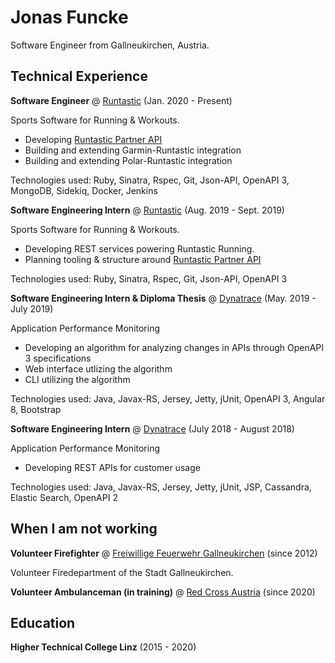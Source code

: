 # Jonas Funcke
Software Engineer from Gallneukirchen, Austria.

## Technical Experience
__Software Engineer__ @ [Runtastic](https://www.runtastic.com/) (Jan. 2020 - Present)

Sports Software for Running & Workouts.
* Developing [Runtastic Partner API](https://developers.runtastic.com/default/documentation/partner-api)
* Building and extending Garmin-Runtastic integration
* Building and extending Polar-Runtastic integration

Technologies used: Ruby, Sinatra, Rspec, Git, Json-API, OpenAPI 3, MongoDB, Sidekiq, Docker, Jenkins

__Software Engineering Intern__ @ [Runtastic](https://www.runtastic.com/) (Aug. 2019 - Sept. 2019)

Sports Software for Running & Workouts.
* Developing REST services powering Runtastic Running.
* Planning tooling & structure around [Runtastic Partner API](https://developers.runtastic.com/default/documentation/partner-api)

Technologies used: Ruby, Sinatra, Rspec, Git, Json-API, OpenAPI 3

__Software Engineering Intern & Diploma Thesis__ @ [Dynatrace](https://www.dynatrace.com/) (May. 2019 - July 2019)

Application Performance Monitoring
* Developing an algorithm for analyzing changes in APIs through OpenAPI 3 specifications
* Web interface utlizing the algorithm
* CLI utilizing the algorithm

Technologies used: Java, Javax-RS, Jersey, Jetty, jUnit, OpenAPI 3, Angular 8, Bootstrap

__Software Engineering Intern__ @ [Dynatrace](https://www.dynatrace.com/) (July 2018 - August 2018)

Application Performance Monitoring
* Developing REST APIs for customer usage

Technologies used: Java, Javax-RS, Jersey, Jetty, jUnit, JSP, Cassandra, Elastic Search, OpenAPI 2

## When I am not working
__Volunteer Firefighter__ @ [Freiwillige Feuerwehr Gallneukirchen](https://ffgallneukirchen.at) (since 2012)

Volunteer Firedepartment of the Stadt Gallneukirchen.

__Volunteer Ambulanceman (in training)__ @ [Red Cross Austria](https://www.roteskreuz.at/ooe/dienststellen/urfahr-umgebung/die-bezirksstelle/die-ortsstellen/gallneukirchen/unser-team/) (since 2020)

## Education
__Higher Technical College Linz__ (2015 - 2020)
